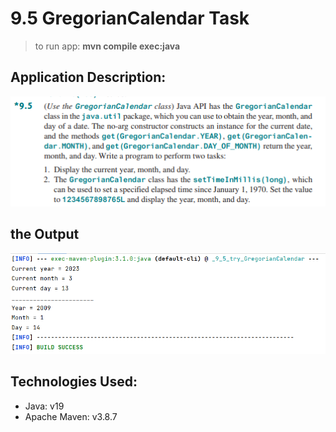 # 9.5 GregorianCalendar Task
> to run app: **mvn compile exec:java**

## Application Description:
![app description](images/app_description.png)

## the Output
![Output](images/output.png)

## Technologies Used:
* Java: v19
* Apache Maven: v3.8.7
